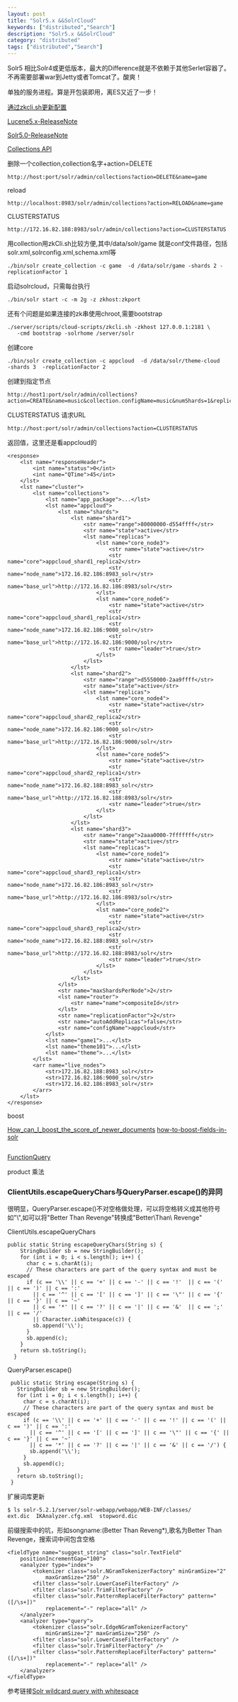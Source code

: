 ```yaml
---
layout: post
title: "Solr5.x &&SolrCloud"
keywords: ["distributed","Search"]
description: "Solr5.x &&SolrCloud"
category: "distributed"
tags: ["distributed","Search"]
---
```

Solr5 相比Solr4或更低版本，最大的Difference就是不依赖于其他Serlet容器了。不再需要部署war到Jetty或者Tomcat了。酸爽！

单独的服务进程。算是开包装即用，离ES又近了一步！

[通过zkcli.sh更新配置](https://cwiki.apache.org/confluence/display/solr/Command+Line+Utilities)

[Lucene5.x-ReleaseNote](https://wiki.apache.org/lucene-java/ReleaseNote50)

[Solr5.0-ReleaseNote](http://wiki.apache.org/solr/ReleaseNote50)
 
[Collections API](https://cwiki.apache.org/confluence/display/solr/Collections+API)
 
删除一个collection,collection名字+action=DELETE

```
http://host:port/solr/admin/collections?action=DELETE&name=game
```

reload

```
http://localhost:8983/solr/admin/collections?action=RELOAD&name=game
```

CLUSTERSTATUS

```
http://172.16.82.188:8983/solr/admin/collections?action=CLUSTERSTATUS
```

用collection用zkCli.sh比较方便,其中/data/solr/game 就是conf文件路径，包括solr.xml,solrconfig.xml,schema.xml等

```
./bin/solr create_collection -c game  -d /data/solr/game -shards 2 -replicationFactor 1
```

启动solrcloud，只需每台执行

```
./bin/solr start -c -m 2g -z zkhost:zkport
```


还有个问题是如果连接的zk串使用chroot,需要bootstrap


```
./server/scripts/cloud-scripts/zkcli.sh -zkhost 127.0.0.1:2181 \
   -cmd bootstrap -solrhome /server/solr
```

创建core

```
./bin/solr create_collection -c appcloud  -d /data/solr/theme-cloud   -shards 3  -replicationFactor 2
```

创建到指定节点

```
http://host1:port/solr/admin/collections?action=CREATE&name=music&collection.configName=music&numShards=1&replicationFactor=2&maxShardsPerNode=1&createNodeSet=host2:8080_solr,host3:8080_solr
```
CLUSTERSTATUS
请求URL

```
http://host:port/solr/admin/collections?action=CLUSTERSTATUS
```

返回值，这里还是看appcloud的

```
<response>
    <lst name="responseHeader">
        <int name="status">0</int>
        <int name="QTime">45</int>
    </lst>
    <lst name="cluster">
        <lst name="collections">
            <lst name="app_package">...</lst>
            <lst name="appcloud">
                <lst name="shards">
                    <lst name="shard1">
                        <str name="range">80000000-d554ffff</str>
                        <str name="state">active</str>
                        <lst name="replicas">
                            <lst name="core_node3">
                                <str name="state">active</str>
                                <str name="core">appcloud_shard1_replica2</str>
                                <str name="node_name">172.16.82.186:8983_solr</str>
                                <str name="base_url">http://172.16.82.186:8983/solr</str>
                            </lst>
                            <lst name="core_node6">
                                <str name="state">active</str>
                                <str name="core">appcloud_shard1_replica1</str>
                                <str name="node_name">172.16.82.186:9000_solr</str>
                                <str name="base_url">http://172.16.82.186:9000/solr</str>
                                <str name="leader">true</str>
                            </lst>
                        </lst>
                    </lst>
                    <lst name="shard2">
                        <str name="range">d5550000-2aa9ffff</str>
                        <str name="state">active</str>
                        <lst name="replicas">
                            <lst name="core_node4">
                                <str name="state">active</str>
                                <str name="core">appcloud_shard2_replica2</str>
                                <str name="node_name">172.16.82.186:9000_solr</str>
                                <str name="base_url">http://172.16.82.186:9000/solr</str>
                            </lst>
                            <lst name="core_node5">
                                <str name="state">active</str>
                                <str name="core">appcloud_shard2_replica1</str>
                                <str name="node_name">172.16.82.188:8983_solr</str>
                                <str name="base_url">http://172.16.82.188:8983/solr</str>
                                <str name="leader">true</str>
                            </lst>
                        </lst>
                    </lst>
                    <lst name="shard3">
                        <str name="range">2aaa0000-7fffffff</str>
                        <str name="state">active</str>
                        <lst name="replicas">
                            <lst name="core_node1">
                                <str name="state">active</str>
                                <str name="core">appcloud_shard3_replica1</str>
                                <str name="node_name">172.16.82.186:8983_solr</str>
                                <str name="base_url">http://172.16.82.186:8983/solr</str>
                            </lst>
                            <lst name="core_node2">
                                <str name="state">active</str>
                                <str name="core">appcloud_shard3_replica2</str>
                                <str name="node_name">172.16.82.188:8983_solr</str>
                                <str name="base_url">http://172.16.82.188:8983/solr</str>
                                <str name="leader">true</str>
                            </lst>
                        </lst>
                    </lst>
                </lst>
                <str name="maxShardsPerNode">2</str>
                <lst name="router">
                    <str name="name">compositeId</str>
                </lst>
                <str name="replicationFactor">2</str>
                <str name="autoAddReplicas">false</str>
                <str name="configName">appcloud</str>
            </lst>
            <lst name="game1">...</lst>
            <lst name="theme101">...</lst>
            <lst name="theme">...</lst>
        </lst>
        <arr name="live_nodes">
            <str>172.16.82.188:8983_solr</str>
            <str>172.16.82.186:9000_solr</str>
            <str>172.16.82.186:8983_solr</str>
        </arr>
    </lst>
</response>
```

boost

[How_can_I_boost_the_score_of_newer_documents](http://wiki.apache.org/solr/SolrRelevancyFAQ#How_can_I_boost_the_score_of_newer_documents)
[how-to-boost-fields-in-solr](http://stackoverflow.com/questions/7701671/how-to-boost-fields-in-solr)

```

```

[FunctionQuery](http://wiki.apache.org/solr/FunctionQuery/)

product 乘法


### ClientUtils.escapeQueryChars与QueryParser.escape()的异同

很明显，QueryParser.escape()不对空格做处理，可以将空格转义成其他符号如"\\",如可以将"Better Than Revenge"转换成"Better\Than\ Revenge"

ClientUtils.escapeQueryChars

```
public static String escapeQueryChars(String s) {
    StringBuilder sb = new StringBuilder();
    for (int i = 0; i < s.length(); i++) {
      char c = s.charAt(i);
      // These characters are part of the query syntax and must be escaped
      if (c == '\\' || c == '+' || c == '-' || c == '!'  || c == '(' || c == ')' || c == ':'
        || c == '^' || c == '[' || c == ']' || c == '\"' || c == '{' || c == '}' || c == '~'
        || c == '*' || c == '?' || c == '|' || c == '&'  || c == ';' || c == '/'
        || Character.isWhitespace(c)) {
        sb.append('\\');
      }
      sb.append(c);
    }
    return sb.toString();
  }

```
QueryParser.escape()

```
 public static String escape(String s) {
   StringBuilder sb = new StringBuilder();
   for (int i = 0; i < s.length(); i++) {
     char c = s.charAt(i);
     // These characters are part of the query syntax and must be escaped
     if (c == '\\' || c == '+' || c == '-' || c == '!' || c == '(' || c == ')' || c == ':'
       || c == '^' || c == '[' || c == ']' || c == '\"' || c == '{' || c == '}' || c == '~'
       || c == '*' || c == '?' || c == '|' || c == '&' || c == '/') {
       sb.append('\\');
     }
     sb.append(c);
   }
   return sb.toString();
 }
```

扩展词库更新

```
$ ls solr-5.2.1/server/solr-webapp/webapp/WEB-INF/classes/
ext.dic  IKAnalyzer.cfg.xml  stopword.dic
```

前缀搜索中的坑，形如songname:(Better Than Reveng*),歌名为Better Than Revenge，搜索词中间包含空格

```
<fieldType name="suggest_string" class="solr.TextField"
	positionIncrementGap="100">
	<analyzer type="index">
		<tokenizer class="solr.NGramTokenizerFactory" minGramSize="2"
			maxGramSize="250" />
		<filter class="solr.LowerCaseFilterFactory" />
		<filter class="solr.TrimFilterFactory" />
		<filter class="solr.PatternReplaceFilterFactory" pattern="([/\s+])"
			replacement="-" replace="all" />
	</analyzer>
	<analyzer type="query">
		<tokenizer class="solr.EdgeNGramTokenizerFactory"
			minGramSize="2" maxGramSize="250" />
		<filter class="solr.LowerCaseFilterFactory" />
		<filter class="solr.TrimFilterFactory" />
		<filter class="solr.PatternReplaceFilterFactory" pattern="([/\s+])"
			replacement="-" replace="all" />
	</analyzer>
</fieldType>
```

参考链接[Solr wildcard query with whitespace](http://stackoverflow.com/questions/10023133/solr-wildcard-query-with-whitespace)





